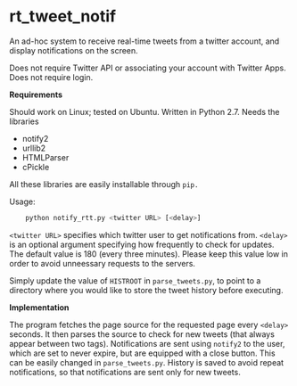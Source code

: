 # rt_tweet_notif

An ad-hoc system to receive real-time tweets from a twitter account, and display
notifications on the screen. 

Does not require Twitter API or associating your account with Twitter Apps. 
Does not require login. 

**Requirements**

Should work on Linux; tested on Ubuntu. Written in Python 2.7. Needs the libraries
* notify2
* urllib2
* HTMLParser
* cPickle

All these libraries are easily installable through `pip.`

Usage: 

```python
    python notify_rtt.py <twitter URL> [<delay>]
```

`<twitter URL>` specifies which twitter user to get notifications from. 
`<delay>` is an optional argument specifying how frequently to check for updates. 
The default value is 180 (every three minutes). Please keep this value low
in order to avoid unneessary requests to the servers.

Simply update the value of `HISTROOT` in `parse_tweets.py`, to point to a 
directory where you would like to store the tweet history before executing. 

**Implementation**

The program fetches the page source for the requested page every `<delay>` seconds. 
It then parses the source to check for new tweets (that always appear between two tags).
Notifications are sent using `notify2` to the user, which are set to never expire, 
but are equipped with a close button. This can be easily changed in `parse_tweets.py`. 
History is saved to avoid repeat notifications, so that notifications 
are sent only for new tweets.



